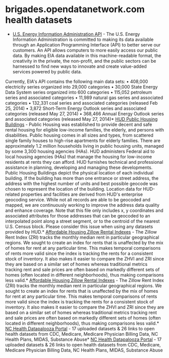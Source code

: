 # brigades.opendatanetwork.com health datasets
* [U.S. Energy Information Administration API](https://brigades.opendatanetwork.com/d/2n56-tdmk) - The U.S. Energy Information Administration is committed to making its data available through an Application Programming Interface (API) to better serve our customers. An API allows computers to more easily access our public data. By making EIA data available in this machine-readable format, the creativity in the private, the non-profit, and the public sectors can be harnessed to find new ways to innovate and create value-added services powered by public data.

Currently, EIA's API contains the following main data sets:
• 408,000 electricity series organized into 29,000 categories
• 30,000 State Energy Data System series organized into 600 categories
• 115,052 petroleum series and associated categories
• 11,989 natural gas series and associated categories
• 132,331 coal series and associated categories (released Feb 25, 2014)
• 3,872 Short-Term Energy Outlook series and associated categories (released May 27, 2014)
• 368,466 Annual Energy Outlook series and associated categories (released May 27, 2014)* [HUD Public Housing Buildings](https://brigades.opendatanetwork.com/d/pxz9-8dqj) - Public Housing was established to provide decent and safe rental housing for eligible low-income families, the elderly, and persons with disabilities. Public housing comes in all sizes and types, from scattered single family houses to high-rise apartments for elderly families. There are approximately 1.2 million households living in public housing units, managed by some 3,300 housing agencies (HAs). HUD administers Federal aid to local housing agencies (HAs) that manage the housing for low-income residents at rents they can afford. HUD furnishes technical and professional assistance in planning, developing and managing these developments. Public Housing Buildings depict the physical location of each individual building. If the building has more than one entrance or street address, the address with the highest number of units and best possible geocode was chosen to represent the location of the building. Location data for HUD-related properties and facilities are derived from HUD's enterprise geocoding service. While not all records are able to be geocoded and mapped, we are continuously working to improve the address data quality and enhance coverage. Note that this file only includes x, y coordinates and associated attributes for those addresses that can be geocoded to an interpolated point along a street segment, or to the centroid of the nearest U.S. Census block. Please consider this issue when using any datasets provided by HUD.* [Affordable Housing Zillow Rental Indexes](https://brigades.opendatanetwork.com/d/597j-e4ps) - The Zillow Rent Index (ZRI) tracks the monthly median rent in particular geographical regions. We sought to create an index for rents that is unaffected by the mix of homes for rent at any particular time. This makes temporal comparisons of rents more valid since the index is tracking the rents for a consistent stock of inventory. It also makes it easier to compare the ZHVI and ZRI since they are based on a similar set of homes whereas traditional metrics tracking rent and sale prices are often based on markedly different sets of homes (often located in different neighborhoods), thus making comparisons less valid.* [Affordable Housing Zillow Rental Indexes](https://brigades.opendatanetwork.com/d/597j-e4ps) - The Zillow Rent Index (ZRI) tracks the monthly median rent in particular geographical regions. We sought to create an index for rents that is unaffected by the mix of homes for rent at any particular time. This makes temporal comparisons of rents more valid since the index is tracking the rents for a consistent stock of inventory. It also makes it easier to compare the ZHVI and ZRI since they are based on a similar set of homes whereas traditional metrics tracking rent and sale prices are often based on markedly different sets of homes (often located in different neighborhoods), thus making comparisons less valid.* [NC Health Datapalooza Portal](https://brigades.opendatanetwork.com/d/24hp-ssxr) - 17 uploaded datasets & 26 links to open health datasets from CDC, Medicare, Medicare Physician Billing Data, NC Health Plans, MIDAS, Substance Abuse* [NC Health Datapalooza Portal](https://brigades.opendatanetwork.com/d/24hp-ssxr) - 17 uploaded datasets & 26 links to open health datasets from CDC, Medicare, Medicare Physician Billing Data, NC Health Plans, MIDAS, Substance Abuse